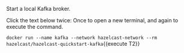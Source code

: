 Start a local Kafka broker.

Click the text below twice: Once to open a new terminal, and again to execute the command.

`docker run --name kafka --network hazelcast-network --rm hazelcast/hazelcast-quickstart-kafka`{{execute T2}}

